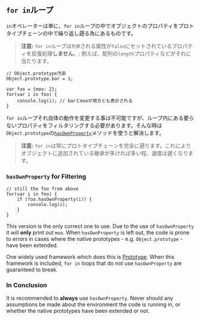 ## `for in`ループ

`in`オペレーターは単に、`for in`ループの中でオブジェクトのプロパティをプロトタイプチェーンの中で繰り返し遡る為にあるものです。

> **注意:** `for in`ループは`列挙`される属性が`false`にセットされているプロパティを反復処理**しません**。;
> 例えば、配列の`length`プロパティなどがそれに当たります。

    // Object.prototype汚染
    Object.prototype.bar = 1;

    var foo = {moo: 2};
    for(var i in foo) {
        console.log(i); // barとmooが両方とも表示される
    }

`for in`ループそれ自体の動作を変更する事は不可能ですが、ループ内にある要らないプロパティをフィルタリングする必要があります。そんな時は`Object.prototype`の[`hasOwnProperty`](#object.hasownproperty)メソッドを使うと解決します。

> **注意:** `for in`は常にプロトタイプチェーンを完全に遡ります。これにより
> オブジェクトに追加されている継承が多ければ多い程、速度は遅くなります。

### `hasOwnProperty` for Filtering

    // still the foo from above
    for(var i in foo) {
        if (foo.hasOwnProperty(i)) {
            console.log(i);
        }
    }

This version is the only correct one to use. Due to the use of `hasOwnProperty` it
will **only** print out `moo`. When `hasOwnProperty` is left out, the code is 
prone to errors in cases where the native prototypes - e.g. `Object.prototype` - 
have been extended.

One widely used framework which does this is [Prototype][1]. When this 
framework is included, `for in` loops that do not use `hasOwnProperty` are 
guaranteed to break.

### In Conclusion

It is recommended to **always** use `hasOwnProperty`. Never should any 
assumptions be made about the environment the code is running in, or whether the 
native prototypes have been extended or not. 

[1]: http://www.prototypejs.org/

